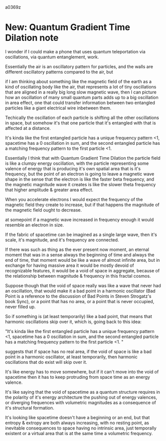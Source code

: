 a0369z

# New: Quantum Gradient Time Dilation note

I wonder if I could make a phone that uses quantum teleportation via oscillations, via quantum entanglement, work.

Essentially the air is an oscillatory pattern for particles, and the walls are different oscillatory patterns compared to the air, but

if I am thinking about something like the magnetic field of the earth as a kind of oscillating body like the air, that represents a lot of tiny oscillations that are aligned in a really big long slow magnetic wave, then I can picture how an oscillation of many small quantum parts adds up to a big oscillation in area effect, one that could transfer information between two entangled particles like a giant electrical wire inbetween them.

Techically the oscillation of each particle is shifting all the other oscillations in space, but somehow it's that one particle that it's entangled with that is affected at a distance.

It's kinda like the first entangled particle has a unique frequency pattern <1, spacetime has a 0 oscillation in sum, and the second entangled particle has a matching frequency pattern to the first particle <1. 

Essentially I think that with Quantum Gradient Time Dilation the particle field is like a clumpy energy oscillation, with the particle representing some valence of energy that is producing it's own spatial area that is it's frequency, but the point of an electron is going to leave a magnetic wave shape in the sense that the electron is like the faster beta frequency, and the magnetic magnitude wave it creates is like the slower theta frequency that higher amplitude & greater area effect.

When you accelerate electrons I would expect the frequency of the magnetic field they create to increase, but if that happens the magnitude of the magnetic field ought to decrease.

at somepoint if a magnetic wave increased in frequency enough it would resemble an electron in size.

If the fabric of spacetime can be imagined as a single large wave, then it's scale, it's magnitude, and it's frequency are connected. 

If there was such as thing as the ever present now moment, an eternal moment that was in a sense always the beginning of time and always the end of time, that moment would be like a wave of almost infinite area, but in exchange for having massive area it would be mostly devoid of recognizable features, it would be a void of space in aggregate, because of the relationship between magnitude & frequency in this fractal cosmos.

Suppose though that the void of space really was like a wave that never had an oscillation, that would make it a bad point in a harmonic oscillator (Bad Point is a reference to the discussion of Bad Points in Steven Strogatz's book Sync), or a point that has no area, or a point that is never occupied, never filled up.

So if something is (at least temporarily) like a bad point, that means that harmonic oscillations skip over it, which is, going back to this idea:

"It's kinda like the first entangled particle has a unique frequency pattern <1, spacetime has a 0 oscillation in sum, and the second entangled particle has a matching frequency pattern to the first particle <1. "

suggests that if space has no real area, if the void of space is like a bad point in a harmonic oscillator, at least temporarily, then harmonic oscillations that do exist will skip over it.

It's like energy has to move somewhere, but if it can't move into the void of spacetime then it has to keep protruding from space time as an energy valence.

It's like saying that the void of spacetime as a quantum structure requires in the polarity of it's energy architecture the pushing out of energy valences, or diverging frequences with volumetric magnitudes as a consequence of it's structural formation.

It's looking like spacetime doesn't have a beginning or an end, but that entropy & extropy are both always increasing, with no resting point, as inevitable consequences to space having no intrinsic area, just temporally existent or a virtual area that is at the same time a volumetric frequency.
